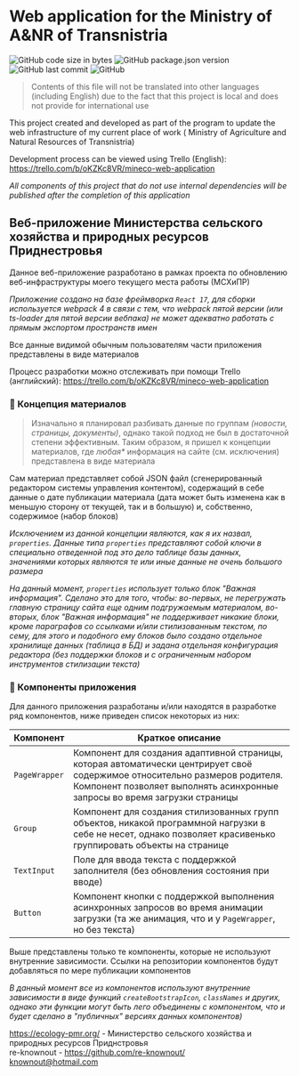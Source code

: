 # Web application for the Ministry of A&NR of Transnistria

<img alt="GitHub code size in bytes" src="https://img.shields.io/github/languages/code-size/re-knownout/mineco-application"> <img alt="GitHub package.json version" src="https://img.shields.io/github/package-json/v/re-knownout/mineco-application"> <img alt="GitHub last commit" src="https://img.shields.io/github/last-commit/re-knownout/mineco-application"> <img alt="GitHub" src="https://img.shields.io/github/license/re-knownout/mineco-application">

> Contents of this file will not be translated into other languages (including English) due to the fact that this project is local and does not provide for international use

This project created and developed as part of the program to update the web infrastructure of my current place of work (
Ministry of Agriculture and Natural Resources of Transnistria)

Development process can be viewed using Trello (English):
https://trello.com/b/oKZKc8VR/mineco-web-application

_All components of this project that do not use internal dependencies will be published after the completion of this
application_

## Веб-приложение Министерства сельского хозяйства и природных ресурсов Приднестровья

Данное веб-приложение разработано в рамках проекта по обновлению веб-инфраструктуры моего текущего места работы
(МСХиПР)

_Приложение создано на базе фреймворка `React 17`, для сборки используется webpack 4 в связи с тем, что webpack пятой
версии (или ts-loader для пятой версии вебпака) не может адекватно работать с прямым экспортом пространств имен_

Все данные видимой обычным пользователям части приложения представлены в виде материалов

Процесс разработки можно отслеживать при помощи Trello (английский):
https://trello.com/b/oKZKc8VR/mineco-web-application

### 📰 Концепция материалов

> Изначально я планировал разбивать данные по группам _(новости, страницы, документы)_, однако такой подход не был в достаточной степени эффективным. Таким образом, я пришел к концепции материалов, где _любая*_ информация на сайте (см. исключения) представлена в виде материала

Сам материал представляет собой JSON файл (сгенерированный редактором системы управления контентом), содержащий в себе
данные о дате публикации материала (дата может быть изменена как в меньшую сторону от текущей, так и в большую) и,
собственно, содержимое (набор блоков)

_Исключением из данной концепции являются, как я их назвал, `properties`. Данные типа `properties` представляют собой
ключи в специально отведенной под это дело таблице базы данных, значениями которых являются те или иные данные не очень
большого размера_

_На данный момент, `properties` использует только блок "Важная информация". Сделано это для того, чтобы: во-первых, не
перегружать главную страницу сайта еще одним подгружаемым материалом, во-вторых, блок "Важная информация"
не поддерживает никакие блоки, кроме параграфов со ссылками и/или стилизованным текстом, по сему, для этого и подобного
ему блоков было создано отдельное хранилище данных (таблица в БД) и задана отдельная конфигурация редактора (без
поддержки блоков и с ограниченным набором инструментов стилизации текста)_

### 🧰 Компоненты приложения

Для данного приложения разработаны и/или находятся в разработке ряд компонентов, ниже приведен список некоторых из них:

| Компонент | Краткое описание |
| --- | ------ |
| `PageWrapper` | Компонент для создания адаптивной страницы, которая автоматически центрирует своё содержимое относительно размеров родителя. Компонент позволяет выполнять асинхронные запросы во время загрузки страницы  |
| `Group` | Компонент для создания стилизованных групп объектов, никакой программной нагрузки в себе не несет, однако позволяет красивенько группировать объекты на странице |
| `TextInput` | Поле для ввода текста с поддержкой заполнителя (без обновления состояния при вводе) |
| `Button` | Компонент кнопки с поддержкой выполнения асинхронных запросов во время анимации загрузки (та же анимация, что и у `PageWrapper`, но без текста) |

Выше представлены только те компоненты, которые не используют внутренние зависимости. Ссылки на репозитории компонентов
будут добавляться по мере публикации компонентов

_В данный момент все из компонентов используют внутренние зависимости в виде функций
`createBootstrapIcon`, `classNames` и других, однако эти функции могут быть лего объединены с компонентом, что и будет
сделано в
"публичных" версиях данных компонентов)_

https://ecology-pmr.org/ - Министерство сельского хозяйства и природных ресурсов Приднстровья<br>
re-knownout - https://github.com/re-knownout/
<br>knownout@hotmail.com
